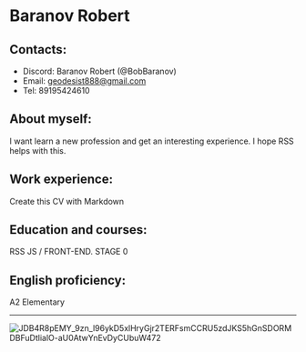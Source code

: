 # Baranov Robert
## Contacts:
* Discord: Baranov Robert (@BobBaranov)
* Email: geodesist888@gmail.com
* Tel: 89195424610
## About myself:
I want learn a new profession and get an interesting experience. I hope RSS helps with this.
## Work experience:
Create this CV with Markdown
## Education and courses:
RSS JS / FRONT-END. STAGE 0
## English proficiency:
A2 Elementary
********
![JDB4R8pEMY_9zn_l96ykD5xlHryGjr2TERFsmCCRU5zdJKS5hGnSDORMDBFuDtlialO-aU0AtwYnEvDyCUbuW472](https://user-images.githubusercontent.com/92245947/172448126-54d7febc-28f3-4444-b417-33c80da2e06f.jpg)
